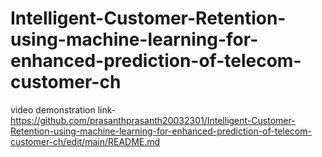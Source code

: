 # Intelligent-Customer-Retention-using-machine-learning-for-enhanced-prediction-of-telecom-customer-ch
video demonstration link-https://github.com/prasanthprasanth20032301/Intelligent-Customer-Retention-using-machine-learning-for-enhanced-prediction-of-telecom-customer-ch/edit/main/README.md
